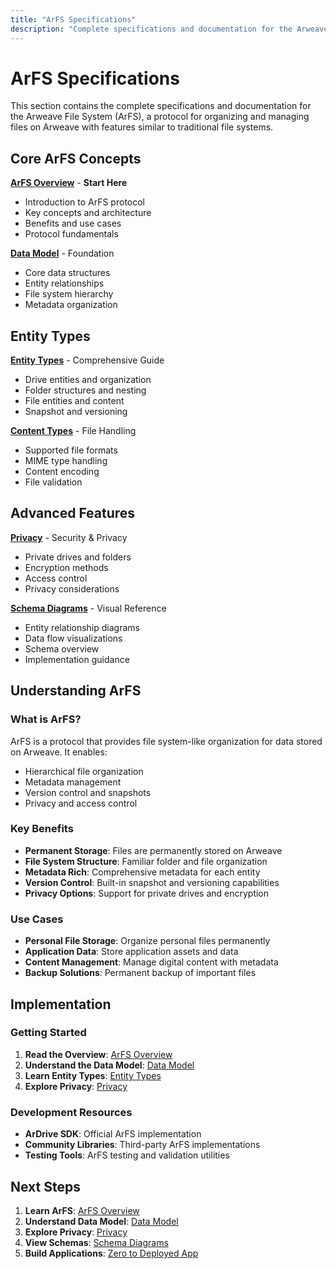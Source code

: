 ```yaml
---
title: "ArFS Specifications"
description: "Complete specifications and documentation for the Arweave File System (ArFS)"
---
```


# ArFS Specifications

This section contains the complete specifications and documentation for the Arweave File System (ArFS), a protocol for organizing and managing files on Arweave with features similar to traditional file systems.

## Core ArFS Concepts

**[ArFS Overview](arfs.md)** - **Start Here**
- Introduction to ArFS protocol
- Key concepts and architecture
- Benefits and use cases
- Protocol fundamentals

**[Data Model](data-model.md)** - Foundation
- Core data structures
- Entity relationships
- File system hierarchy
- Metadata organization

## Entity Types

**[Entity Types](entity-types.md)** - Comprehensive Guide
- Drive entities and organization
- Folder structures and nesting
- File entities and content
- Snapshot and versioning

**[Content Types](content-types.md)** - File Handling
- Supported file formats
- MIME type handling
- Content encoding
- File validation

## Advanced Features

**[Privacy](privacy.md)** - Security & Privacy
- Private drives and folders
- Encryption methods
- Access control
- Privacy considerations

**[Schema Diagrams](schema-diagrams.md)** - Visual Reference
- Entity relationship diagrams
- Data flow visualizations
- Schema overview
- Implementation guidance

## Understanding ArFS

### What is ArFS?
ArFS is a protocol that provides file system-like organization for data stored on Arweave. It enables:
- Hierarchical file organization
- Metadata management
- Version control and snapshots
- Privacy and access control

### Key Benefits
- **Permanent Storage**: Files are permanently stored on Arweave
- **File System Structure**: Familiar folder and file organization
- **Metadata Rich**: Comprehensive metadata for each entity
- **Version Control**: Built-in snapshot and versioning capabilities
- **Privacy Options**: Support for private drives and encryption

### Use Cases
- **Personal File Storage**: Organize personal files permanently
- **Application Data**: Store application assets and data
- **Content Management**: Manage digital content with metadata
- **Backup Solutions**: Permanent backup of important files

## Implementation

### Getting Started
1. **Read the Overview**: [ArFS Overview](arfs.md)
2. **Understand the Data Model**: [Data Model](data-model.md)
3. **Learn Entity Types**: [Entity Types](entity-types.md)
4. **Explore Privacy**: [Privacy](privacy.md)

### Development Resources
- **ArDrive SDK**: Official ArFS implementation
- **Community Libraries**: Third-party ArFS implementations
- **Testing Tools**: ArFS testing and validation utilities

## Next Steps

1. **Learn ArFS**: [ArFS Overview](arfs.md)
2. **Understand Data Model**: [Data Model](data-model.md)
3. **Explore Privacy**: [Privacy](privacy.md)
4. **View Schemas**: [Schema Diagrams](schema-diagrams.md)
5. **Build Applications**: [Zero to Deployed App](/getting-started/zero-to-deploy) 